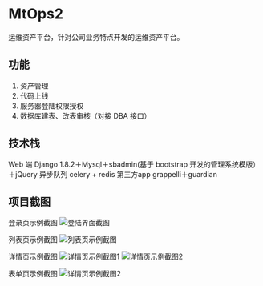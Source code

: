# MtOps2
运维资产平台，针对公司业务特点开发的运维资产平台。

## 功能
1. 资产管理
2. 代码上线
3. 服务器登陆权限授权
4. 数据库建表、改表审核（对接 DBA 接口）

## 技术栈
Web 端
Django 1.8.2＋Mysql＋sbadmin(基于 bootstrap 开发的管理系统模版）＋jQuery
异步队列
celery + redis
第三方app
grappelli＋guardian

## 项目截图
登录页示例截图
![登陆界面截图](https://github.com/chenxc86/MtOps2/raw/master/static/imgs/QQ20160214-3.png)

列表页示例截图
![列表页示例截图](https://github.com/chenxc86/MtOps2/raw/master/static/imgs/QQ20160214-2.png)

详情页示例截图
![详情页示例截图1](https://github.com/chenxc86/MtOps2/raw/master/static/imgs/QQ20160214-0.png)
![详情页示例截图2](https://github.com/chenxc86/MtOps2/raw/master/static/imgs/QQ20160214-1.png)

表单页示例截图
![详情页示例截图2](https://github.com/chenxc86/MtOps2/raw/master/static/imgs/QQ20160214-4.png)
